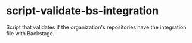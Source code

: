 # script-validate-bs-integration
Script that validates if the organization's repositories have the integration file with Backstage.

